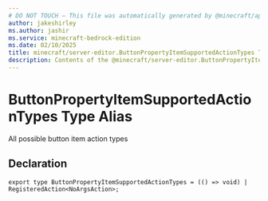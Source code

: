 ```yaml
---
# DO NOT TOUCH — This file was automatically generated by @minecraft/api-docs-generator, to report problems file an issue at https://github.com/Mojang/minecraft-scripting-libraries
author: jakeshirley
ms.author: jashir
ms.service: minecraft-bedrock-edition
ms.date: 02/10/2025
title: minecraft/server-editor.ButtonPropertyItemSupportedActionTypes Type Alias
description: Contents of the @minecraft/server-editor.ButtonPropertyItemSupportedActionTypes type alias.
---
```

# ButtonPropertyItemSupportedActionTypes Type Alias

All possible button item action types

## Declaration
`export type ButtonPropertyItemSupportedActionTypes = (() => void) | RegisteredAction<NoArgsAction>;`
